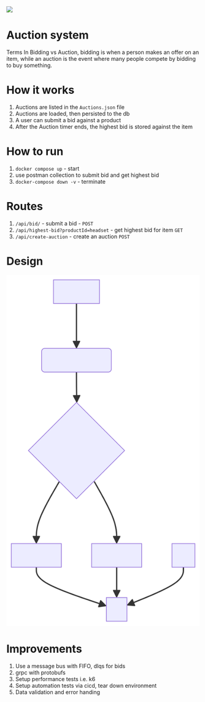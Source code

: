 <img src="https://github.com/umerDev/AuctionSystem/actions/workflows/test.yaml/badge.svg">

# Auction system

Terms
In Bidding vs Auction, bidding is when a person makes an offer on an item,
while an auction is the event where many people compete by bidding to buy something.

# How it works

1. Auctions are listed in the `Auctions.json` file
2. Auctions are loaded, then persisted to the db
3. A user can submit a bid against a product
4. After the Auction timer ends, the highest bid is stored against the item

# How to run

1. `docker compose up` - start
2. use postman collection to submit bid and get highest bid
3. `docker-compose down -v` - terminate

# Routes

1. `/api/bid/` - submit a bid - `POST`
2. `/api/highest-bid?productId=headset` - get highest bid for item `GET`
3. `/api/create-auction` - create an auction `POST`

# Design

<img src="images/Design.svg">

# Improvements

1. Use a message bus with FIFO, dlqs for bids
2. grpc with protobufs
3. Setup performance tests i.e. k6
4. Setup automation tests via cicd, tear down environment
5. Data validation and error handing
